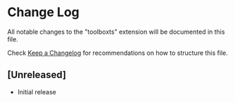# Change Log

All notable changes to the "toolboxts" extension will be documented in this file.

Check [Keep a Changelog](http://keepachangelog.com/) for recommendations on how to structure this file.

## [Unreleased]

- Initial release